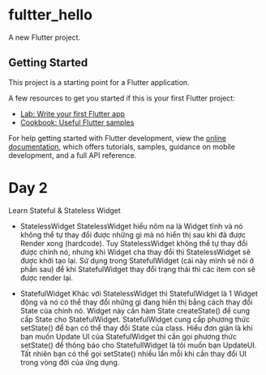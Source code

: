# fultter_hello

A new Flutter project.

## Getting Started

This project is a starting point for a Flutter application.

A few resources to get you started if this is your first Flutter project:

- [Lab: Write your first Flutter app](https://docs.flutter.dev/get-started/codelab)
- [Cookbook: Useful Flutter samples](https://docs.flutter.dev/cookbook)

For help getting started with Flutter development, view the
[online documentation](https://docs.flutter.dev/), which offers tutorials,
samples, guidance on mobile development, and a full API reference.

# Day 2
Learn Stateful & Stateless Widget
- StatelessWidget
StatelessWidget hiểu nôm na là Widget tĩnh và nó không thể tự thay đổi được những gì mà nó hiển thị sau khi đã được Render xong (hardcode).
Tuy StatelessWidget không thể tự thay đổi được chính nó, nhưng khi Widget cha thay đổi thì StatelessWidget sẽ được khởi tạo lại.
Sử dụng trong StatefulWidget (cái này mình sẽ nói ở phần sau) để khi StatefulWidget thay đổi trạng thái thì các item con sẽ được render lại.

- StatefulWidget
Khác với StatelessWidget thì StatefulWidget là 1 Widget động và nó có thể thay đổi những gì đang hiển thị bằng cách thay đổi State của chính nó.
Widget này cần hàm State<StatefulWidget> createState() để cung cấp State cho StatefulWidget.
StatefulWidget cung cấp phương thức setState() để bạn có thể thay đổi State của class. Hiểu đơn giản là khi bạn muốn Update UI của StatefulWidget thì cần gọi phương thức setState() để thông báo cho StatefullWidget là tôi muốn bạn UpdateUI. Tất nhiên bạn có thể gọi setState() nhiều lần mỗi khi cần thay đổi UI trong vòng đời của ứng dụng.
